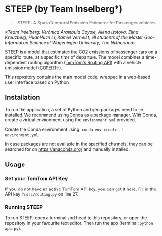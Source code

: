 # STEEP (by Team Inselberg*)
> STEEP: A SpatioTemporal Emission Estimator for Passenger vehicles

_*Team Inselberg: Verónica Arambula Coyote, Alena Izotova, Elina Kreuzberg, HuanHuan Li, Kamiel Verhelst; all students of the Master Geo-Information Science at Wageningen University, The Netherlands._

STEEP is a model that estimates the CO2 emissions of passenger cars on a specific route, at a specific time of departure.
The model combines a time-dependent routing algorithm ([TomTom's Routing API](https://developer.tomtom.com/routing-api/routing-api-documentation)) 
with a vehicle emission model ([COPERT+](https://www.emisia.com/utilities/copert/)). 

This repository contains the main model code, wrapped in a web-based user interface based on Python. 

## Installation
To run the application, a set of Python and geo packages need to be installed. We recommend using [Conda](https://docs.conda.io/en/latest/) as a package manager.
With Conda, create a virtual environment using the `environment.yml` provided. 

Create the Conda environment using: `conda env create -f environment.yml`.

In case packages are not available in the specified channels, they can be searched for on https://anaconda.org/ and manually installed. 

## Usage

### Set your TomTom API Key
If you do not have an active TomTom API key, you can get it [here](https://developer.tomtom.com/user/register).
Fill in the API key in `src/routing.py` on line 27.

### Running STEEP
To run STEEP, open a terminal and head to this repository, or open the repository in your favourite text editor. 
Then run the app (terminal: `python app.py`).